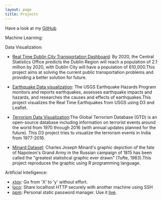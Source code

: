 ```yaml
---
layout: page
title: Projects
---
```


Have a look at my [GitHub](https://github.com/someaditya/)

Machine Learning:




Data Visualization:
- [Real Time Dublin City Transportation Dashboard](https://github.com/someaditya/Real-Time-Dublin-City-Transportation-Dashboard): By 2020, the Central Statistics Office predicts the Dublin Region will reach a population of 2.1 million by 2020, with Dublin City will have a population of 610,000.This project aims at solving the current public transportation problems and providing a better solution for future.
- [Earthquake Data visualization](https://github.com/someaditya/Earthquake-Data-Visualization): The USGS Earthquake Hazards Program monitors and reports earthquakes, assesses earthquake impacts and hazards, and researches the causes and effects of earthquakes.This project visualizes the Real Time Earthquakes from USGS using D3 and Leaflet.

- [Terrorism Data Visualization](https://github.com/someaditya/Terrorism-Data-Visualization-D3):The Global Terrorism Database (GTD) is an open-source database including information on terrorist events around the world from 1970 through 2016 (with annual updates planned for the future). This D3 project tries to visualize the terrorism events in India from 1977-2016.

- [Minard Dataset](https://github.com/someaditya/Minard-Dataset): Charles Joseph Minard's graphic depiction of the fate of Napoleon's Grand Army in the Russian campaign of 1815 has been called the "greatest statistical graphic ever drawn" (Tufte, 1983).This project reproduces the graphic using R programming language.

Artificial Intelligence:




- [xtoy](https://github.com/kootenpv/xtoy): Go from 'X' to 'y' without effort.
- [loco](https://github.com/kootenpv/loco): Share localhost HTTP securely with another machine using SSH
- [ppm](https://github.com/kootenpv/ppm): Personal static password manager. Use it [live](/ppm).

